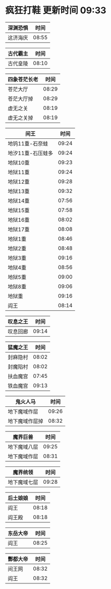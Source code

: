 # 疯狂打鞋 更新时间 09:33

| 深渊恐惧   | 时间    |
|--------|-------|
| 这济海庆 | 08:55 |

| 古代霸主   | 时间    |
|--------|-------|
| 古代皇陵 | 08:10 |

| 四象苍茫长老   | 时间    |
|--------|-------|
| 苍茫大厅 | 08:29 |
| 苍茫大厅掉 | 08:29 |
| 虚无之关 | 08:19 |
| 虚无之关掉 | 08:19 |

| 间王   | 时间    |
|--------|-------|
| 地钨11重-石奈蛙 | 09:24 |
| 地汐11重-石压蛙多 | 09:24 |
| 地狱10重 | 09:23 |
| 地狱11重 | 09:24 |
| 地狱12重 | 09:28 |
| 地狱13重 | 09:32 |
| 地狱14重 | 07:56 |
| 地狱15重 | 07:58 |
| 地狱16重 | 08:02 |
| 地狱17重 | 08:08 |
| 地狱1重 | 08:46 |
| 地狱2重 | 08:48 |
| 地狱3重 | 09:16 |
| 地狱4重 | 08:56 |
| 地狱5重 | 09:00 |
| 地狱8重 | 09:06 |
| 地狱重 | 09:16 |
| 阎王 | 08:14 |

| 叹息之王   | 时间    |
|--------|-------|
| 叹息回廊 | 09:14 |

| 猛魔之王   | 时间    |
|--------|-------|
| 封麻隐村 | 08:02 |
| 封魔陷村 | 08:02 |
| 扶血魔宫 | 07:45 |
| 铁血魔宫 | 09:13 |

| 鬼火人马   | 时间    |
|--------|-------|
| 地下魔域作层 | 09:26 |
| 地下魔域作层掉 | 08:32 |

| 魔界巨兽   | 时间    |
|--------|-------|
| 地下魔域八层 | 09:25 |
| 地下魔域作层 | 08:31 |

| 魔界统领   | 时间    |
|--------|-------|
| 地下魔域七层 | 09:28 |

| 后土娘娘   | 时间    |
|--------|-------|
| 阎王 | 08:18 |
| 阎王殿 | 08:18 |

| 东岳大帝   | 时间    |
|--------|-------|
| 阎王 | 08:25 |

| 酆都大帝   | 时间    |
|--------|-------|
| 间王网 | 08:32 |
| 阎王 | 08:32 |